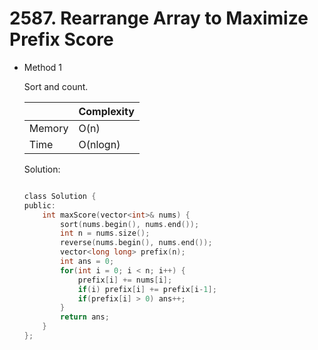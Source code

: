 # 2587. Rearrange Array to Maximize Prefix Score  
- Method 1

    Sort and count.

    | |   Complexity  |
    | ----------- | ----------- | 
    |  Memory     | O(n) | 
    |      Time       |  O(nlogn) | 


    Solution:

    ``` h

    class Solution {
    public:
        int maxScore(vector<int>& nums) {
            sort(nums.begin(), nums.end());
            int n = nums.size();
            reverse(nums.begin(), nums.end());
            vector<long long> prefix(n);
            int ans = 0;
            for(int i = 0; i < n; i++) {
                prefix[i] += nums[i];
                if(i) prefix[i] += prefix[i-1];
                if(prefix[i] > 0) ans++;
            }
            return ans;
        }
    };

    ```

<!-- - Method 2

    This is another method.

    | |   Complexity  |
    | ----------- | ----------- | 
    |  Memory     | O(n) | 
    |      Time       |  O(n) | 


    Solution:

    ``` h



    ```

- Additional Knowledge:
       
    Here are some additional knowledge.



<br> -->